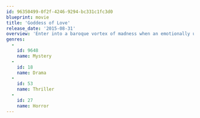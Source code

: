 ```yaml
---
id: 96350499-0f2f-4246-9294-bc331c1fc3d0
blueprint: movie
title: 'Goddess of Love'
release_date: '2015-08-31'
overview: 'Enter into a baroque vortex of madness when an emotionally unstable woman is shattered after tremendous heartbreak. Brian was the love of Venus’ life and the thought of him having an affair with another woman begins her volatile descent into the dark side of psychosexual insanity.'
genres:
  -
    id: 9648
    name: Mystery
  -
    id: 18
    name: Drama
  -
    id: 53
    name: Thriller
  -
    id: 27
    name: Horror
---
```

